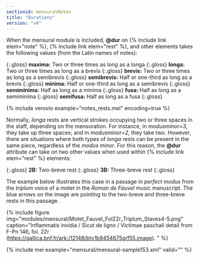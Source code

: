 ```yaml
---
sectionid: mensuralNotes
title: "Durations"
version: "v4"
---
```


When the mensural module is included, **@dur** on {% include link elem="note" %}, {% include link elem="rest" %}, and other elements takes the following values (from the Latin names of notes):

{:.gloss}
**maxima:** Two or three times as long as a longa
{:.gloss}
**longa:** Two or three times as long as a brevis
{:.gloss}
**brevis:** Two or three times as long as a semibrevis
{:.gloss}
**semibrevis:** Half or one-third as long as a brevis
{:.gloss}
**minima:** Half or one-third as long as a semibrevis
{:.gloss}
**semiminima:** Half as long as a minima
{:.gloss}
**fusa:** Half as long as a semiminima
{:.gloss}
**semifusa:** Half as long as a fusa
{:.gloss}

{% include verovio example="notes_rests.mei" encoding=true %}

Normally, *longa* rests are vertical strokes occupying two or three spaces in the staff, depending on the mensuration. For instance, in *modusminor=3*, they take up three spaces; and in *modusminor=2*, they take two. However, there are situations where both types of *longa* rests can be present in the same piece, regardless of the *modus minor*. For this reason, the **@dur** attribute can take on two other values when used within {% include link elem="rest" %} elements:

{:.gloss}
**2B:** Two-breve rest
{:.gloss}
**3B:** Three-breve rest
{:.gloss}

The example below illustrates this case in a passage in *perfect modus* from the *triplum* voice of a motet in the *Roman de Fauvel* music manuscript. The blue arrows on the image are pointing to the two-breve and three-breve rests in this passage.

{% include figure img="modules/mensural/Motet_Fauvel_Fol22r_Triplum_Staves4-5.png" caption="Inflammatis invidia / Sicut de ligno / Victimae paschali detail from F-Pn 146, fol. 22r (https://gallica.bnf.fr/ark:/12148/btv1b8454675g/f55.image). " %}

<!--{% include verovio example="Motet_Fauvel_Fol22r_Triplum.mei" encoding=true %}-->

{% include mei example="mensural/mensural-sample153.xml" valid="" %}